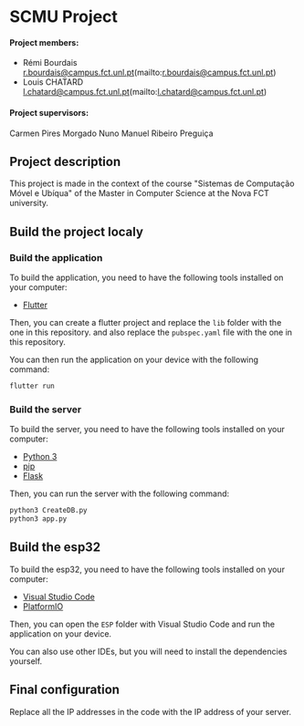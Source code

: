 # SCMU Project

#### Project members:
- Rémi Bourdais <r.bourdais@campus.fct.unl.pt>(mailto:r.bourdais@campus.fct.unl.pt)
- Louis CHATARD <l.chatard@campus.fct.unl.pt>(mailto:l.chatard@campus.fct.unl.pt)

#### Project supervisors:
Carmen Pires Morgado
Nuno Manuel Ribeiro Preguiça

## Project description

This project is made in the context of the course "Sistemas de Computação Móvel e Ubíqua" of the Master in Computer Science at the Nova FCT university.

## Build the project localy

### Build the application

To build the application, you need to have the following tools installed on your computer:
- [Flutter](https://flutter.dev/docs/get-started/install)
  
Then, you can create a flutter project and replace the `lib` folder with the one in this repository.
and also replace the `pubspec.yaml` file with the one in this repository.

You can then run the application on your device with the following command:
```bash
flutter run
```

### Build the server

To build the server, you need to have the following tools installed on your computer:
- [Python 3](https://www.python.org/downloads/)
- [pip](https://pip.pypa.io/en/stable/installing/)
- [Flask](https://flask.palletsprojects.com/en/1.1.x/installation/)

Then, you can run the server with the following command:
```bash
python3 CreateDB.py
python3 app.py
```

## Build the esp32

To build the esp32, you need to have the following tools installed on your computer:
- [Visual Studio Code](https://code.visualstudio.com/)
- [PlatformIO](https://platformio.org/install/ide?install=vscode)

Then, you can open the `ESP` folder with Visual Studio Code and run the application on your device.

You can also use other IDEs, but you will need to install the dependencies yourself.

## Final configuration

Replace all the IP addresses in the code with the IP address of your server.



